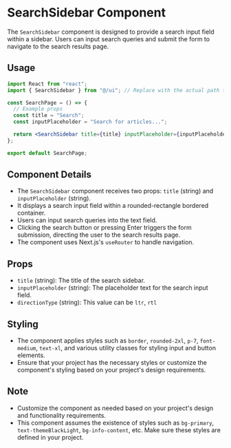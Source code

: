 # SearchSidebar Component

The `SearchSidebar` component is designed to provide a search input field within a sidebar. Users can input search queries and submit the form to navigate to the search results page.

## Usage

```jsx
import React from "react";
import { SearchSidebar } from "@/ui"; // Replace with the actual path to the SearchSidebar component

const SearchPage = () => {
  // Example props
  const title = "Search";
  const inputPlaceholder = "Search for articles...";

  return <SearchSidebar title={title} inputPlaceholder={inputPlaceholder} directionType="ltr" />;
};

export default SearchPage;
```

## Component Details

- The `SearchSidebar` component receives two props: `title` (string) and `inputPlaceholder` (string).
- It displays a search input field within a rounded-rectangle bordered container.
- Users can input search queries into the text field.
- Clicking the search button or pressing Enter triggers the form submission, directing the user to the search results page.
- The component uses Next.js's `useRouter` to handle navigation.

## Props

- `title` (string): The title of the search sidebar.
- `inputPlaceholder` (string): The placeholder text for the search input field.
- `directionType` (string): This value can be `ltr`, `rtl`

## Styling

- The component applies styles such as `border`, `rounded-2xl`, `p-7`, `font-medium`, `text-xl`, and various utility classes for styling input and button elements.
- Ensure that your project has the necessary styles or customize the component's styling based on your project's design requirements.

## Note

- Customize the component as needed based on your project's design and functionality requirements.
- This component assumes the existence of styles such as `bg-primary`, `text-themeBlackLight`, `bg-info-content`, etc. Make sure these styles are defined in your project.
